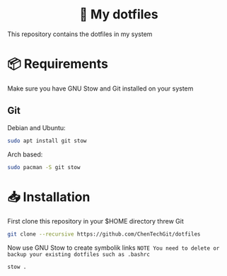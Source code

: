 <h1 align="center">📄 My dotfiles</h1>

This repository contains the dotfiles in my system

# 📦 Requirements

Make sure you have GNU Stow and Git installed on your system

## Git
Debian and Ubuntu:
```bash
sudo apt install git stow
```

Arch based:
```bash
sudo pacman -S git stow
```

# 📥 Installation

First clone this repository in your $HOME directory threw Git
```bash
git clone --recursive https://github.com/ChenTechGit/dotfiles
```

Now use GNU Stow to create symbolik links
`NOTE You need to delete or backup your existing dotfiles such as .bashrc`
```bash
stow .
```
